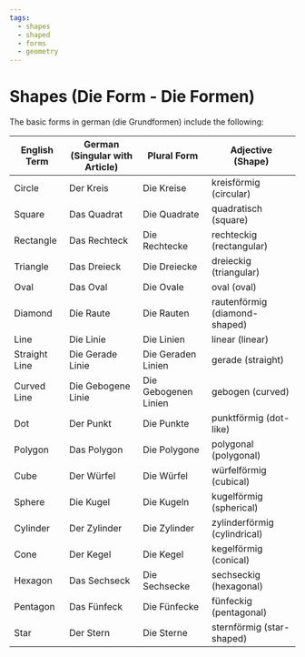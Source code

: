 ```yaml
---
tags:
  - shapes
  - shaped
  - forms
  - geometry
---
```


# Shapes (Die Form - Die Formen)

The basic forms in german (die Grundformen) include the following:

| English Term  | German (Singular with Article) | Plural Form          | Adjective (Shape)             |
| ------------- | ------------------------------ | -------------------- | ----------------------------- |
| Circle        | Der Kreis                      | Die Kreise           | kreisförmig (circular)        |
| Square        | Das Quadrat                    | Die Quadrate         | quadratisch (square)          |
| Rectangle     | Das Rechteck                   | Die Rechtecke        | rechteckig (rectangular)      |
| Triangle      | Das Dreieck                    | Die Dreiecke         | dreieckig (triangular)        |
| Oval          | Das Oval                       | Die Ovale            | oval (oval)                   |
| Diamond       | Die Raute                      | Die Rauten           | rautenförmig (diamond-shaped) |
| Line          | Die Linie                      | Die Linien           | linear (linear)               |
| Straight Line | Die Gerade Linie               | Die Geraden Linien   | gerade (straight)             |
| Curved Line   | Die Gebogene Linie             | Die Gebogenen Linien | gebogen (curved)              |
| Dot           | Der Punkt                      | Die Punkte           | punktförmig (dot-like)        |
| Polygon       | Das Polygon                    | Die Polygone         | polygonal (polygonal)         |
| Cube          | Der Würfel                     | Die Würfel           | würfelförmig (cubical)        |
| Sphere        | Die Kugel                      | Die Kugeln           | kugelförmig (spherical)       |
| Cylinder      | Der Zylinder                   | Die Zylinder         | zylinderförmig (cylindrical)  |
| Cone          | Der Kegel                      | Die Kegel            | kegelförmig (conical)         |
| Hexagon       | Das Sechseck                   | Die Sechsecke        | sechseckig (hexagonal)        |
| Pentagon      | Das Fünfeck                    | Die Fünfecke         | fünfeckig (pentagonal)        |
| Star          | Der Stern                      | Die Sterne           | sternförmig (star-shaped)     |
